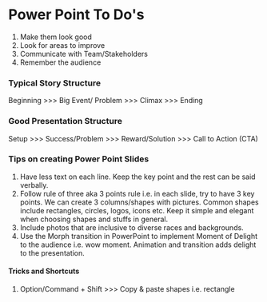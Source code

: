 # Power Point To Do's

1. Make them look good
2. Look for areas to improve
3. Communicate with Team/Stakeholders
4. Remember the audience 

### Typical Story Structure

Beginning  >>> Big Event/ Problem  >>> Climax  >>> Ending


### Good Presentation Structure 

Setup  >>> Success/Problem  >>> Reward/Solution  >>> Call to Action (CTA)

### Tips on creating Power Point Slides

1. Have less text on each line. Keep the key point and the rest can be said verbally.
2. Follow rule of three aka 3 points rule i.e. in each slide, try to have 3 key points. We can create 3 columns/shapes with pictures. Common shapes include rectangles, circles, logos, icons etc. Keep it simple and elegant when choosing shapes and stuffs in general. 
3. Include photos that are inclusive to diverse races and backgrounds. 
4. Use the Morph transition in PowerPoint to implement Moment of Delight to the audience i.e. wow moment. Animation and transition adds delight to the presentation.

#### Tricks and Shortcuts

1. Option/Command + Shift >>> Copy & paste shapes i.e. rectangle 
